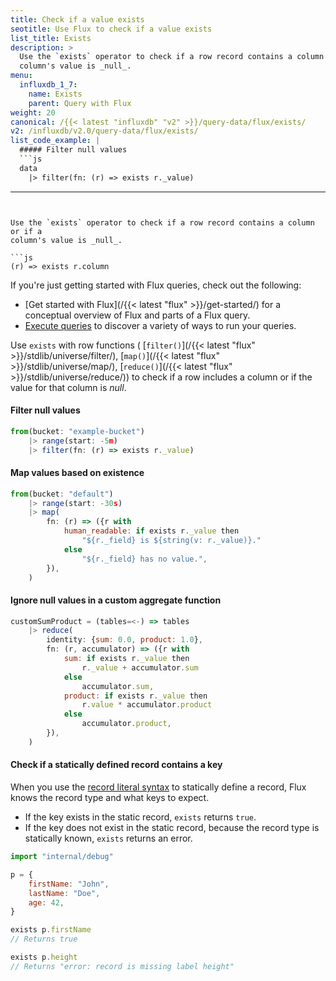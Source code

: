 ```yaml
---
title: Check if a value exists
seotitle: Use Flux to check if a value exists
list_title: Exists
description: >
  Use the `exists` operator to check if a row record contains a column or if a
  column's value is _null_.
menu:
  influxdb_1_7:
    name: Exists
    parent: Query with Flux
weight: 20
canonical: /{{< latest "influxdb" "v2" >}}/query-data/flux/exists/
v2: /influxdb/v2.0/query-data/flux/exists/
list_code_example: |
  ##### Filter null values
  ```js
  data
    |> filter(fn: (r) => exists r._value)
  ```
---
```


Use the `exists` operator to check if a row record contains a column or if a
column's value is _null_.

```js
(r) => exists r.column
```

If you're just getting started with Flux queries, check out the following:

- [Get started with Flux](/{{< latest "flux" >}}/get-started/) for a conceptual overview of Flux and parts of a Flux query.
- [Execute queries](/influxdb/v2.4/query-data/execute-queries/) to discover a variety of ways to run your queries.

Use `exists` with row functions (
[`filter()`](/{{< latest "flux" >}}/stdlib/universe/filter/),
[`map()`](/{{< latest "flux" >}}/stdlib/universe/map/),
[`reduce()`](/{{< latest "flux" >}}/stdlib/universe/reduce/))
to check if a row includes a column or if the value for that column is _null_.

#### Filter null values

```js
from(bucket: "example-bucket")
    |> range(start: -5m)
    |> filter(fn: (r) => exists r._value)
```

#### Map values based on existence

```js
from(bucket: "default")
    |> range(start: -30s)
    |> map(
        fn: (r) => ({r with
            human_readable: if exists r._value then
                "${r._field} is ${string(v: r._value)}."
            else
                "${r._field} has no value.",
        }),
    )
```

#### Ignore null values in a custom aggregate function

```js
customSumProduct = (tables=<-) => tables
    |> reduce(
        identity: {sum: 0.0, product: 1.0},
        fn: (r, accumulator) => ({r with
            sum: if exists r._value then
                r._value + accumulator.sum
            else
                accumulator.sum,
            product: if exists r._value then
                r.value * accumulator.product
            else
                accumulator.product,
        }),
    )
```

#### Check if a statically defined record contains a key

When you use the [record literal syntax](/flux/v0.x/data-types/composite/record/#record-syntax)
to statically define a record, Flux knows the record type and what keys to expect.

- If the key exists in the static record, `exists` returns `true`.
- If the key does not exist in the static record, because the record type is
  statically known, `exists` returns an error.

```js
import "internal/debug"

p = {
    firstName: "John",
    lastName: "Doe",
    age: 42,
}

exists p.firstName
// Returns true

exists p.height
// Returns "error: record is missing label height"
```
